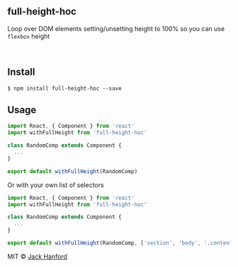 ## full-height-hoc

Loop over DOM elements setting/unsetting height to 100% so you can use `flexbox` height

<br />

## Install

```
$ npm install full-height-hoc --save
```

## Usage

```js
import React, { Component } from 'react'
import withFullHeight from 'full-height-hoc'

class RandomComp extends Component {
  ...
}

export default withFullHeight(RandomComp)
```

Or with your own list of selectors
```js
import React, { Component } from 'react'
import withFullHeight from 'full-height-hoc'

class RandomComp extends Component {
  ...
}

export default withFullHeight(RandomComp, ['section', 'body', '.content', '#container'])
```

MIT © [Jack Hanford](http://jackhanford.com)

